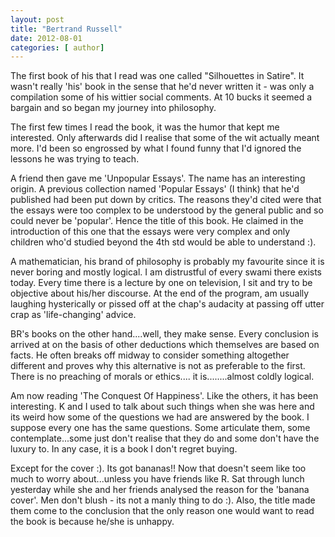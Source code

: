 ```yaml
---
layout: post
title: "Bertrand Russell"
date: 2012-08-01
categories: [ author]
---
```

The first book of his that I read was one called "Silhouettes in Satire". It wasn't really 'his' book in the sense that he'd never written it - was only a compilation some of his wittier social comments. At 10 bucks it seemed a bargain and so began my journey into philosophy. 

The first few times I read the book, it was the humor that kept me interested. Only afterwards did I realise that some of the wit actually meant more. I'd been so engrossed by what I found funny that I'd ignored the lessons he was trying to teach. 


A friend then gave me 'Unpopular Essays'. The name has an interesting origin. A previous collection named 'Popular Essays' (I think) that he'd published had been put down by critics. The reasons they'd cited were that the essays were too complex to be understood by the general public and so could never be 'popular'. Hence the title of this book. He claimed in the introduction of this one that the essays were very complex and only children who'd studied beyond the 4th std would be able to understand :). 


A mathematician, his brand of philosophy is probably my favourite since it is never boring and mostly logical. I am distrustful of every swami there exists today. Every time there is a lecture by one on television, I sit and try to be objective about his/her discourse. At the end of the program, am usually laughing hysterically or pissed off at the chap's audacity at passing off utter crap as 'life-changing' advice.


BR's books on the other hand....well, they make sense. Every conclusion is arrived at on the basis of other deductions which themselves are based on facts. He often breaks off midway to consider something altogether different and proves why this alternative is not as preferable to the first. There is no preaching of morals or ethics.... it is........almost coldly logical. 


Am now reading 'The Conquest Of Happiness'. Like the others, it has been interesting. K and I used to talk about such things when she was here and its weird how some of the questions we had are answered by the book. I suppose every one has the same questions. Some articulate them, some contemplate...some just don't realise that they do and some don't have the luxury to. In any case, it is a book I don't regret buying.

Except for the cover :). Its got bananas!! Now that doesn't seem like too much to worry about...unless you have friends like R. Sat through lunch yesterday while she and her friends analysed the reason for the 'banana cover'. Men don't blush - its not a manly thing to do :). Also, the title made them come to the conclusion that the only reason one would want to read the book is because he/she is unhappy.

